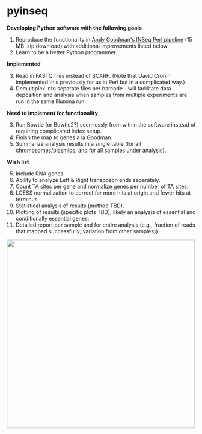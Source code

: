 # pyinseq

**Developing Python software with the following goals**

1. Reproduce the functionality in [Andy Goodman's INSeq Perl pipeline](http://www.nature.com/nprot/journal/v6/n12/extref/nprot.2011.417-S2.zip) (15 MB .zip download) with additional improvements listed below.
2. Learn to be a better Python programmer.


**Implemented**

3. Read in FASTQ files instead of SCARF. (Note that David Cronin implemented this previously for us in Perl but in a complicated way.)
4. Demultiplex into separate files per barcode - will facilitate data deposition and analysis when samples from multiple experiments are run in the same Illumina run.

**Need to implement for functionality**

3. Run Bowtie (or Bowtie2?) seemlessly from within the software instead of requiring complicated index setup.
4. Finish the map to genes a la Goodman.
6. Summarize analysis results in a single table (for all chromosomes/plasmids; and for all samples under analysis).

**Wish list**

5. Include RNA genes.
5. Ability to analyze Left & Right transposon ends separately.
5. Count TA sites per gene and normalize genes per number of TA sites.
7. LOESS normalization to correct for more hits at origin and fewer hits at terminus.
8. Statistical analysis of results (method TBD).
9. Plotting of results (specific plots TBD); likely an analysis of essential and conditionally essential genes.
10. Detailed report per sample and for entire analysis (e.g., fraction of reads that mapped successfully; variation from other samples))

<img src="https://cloud.githubusercontent.com/assets/8669125/8175914/1dcad01c-13b8-11e5-8ceb-1b4f64a99f13.png" width="500">

